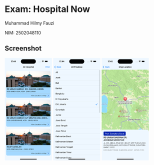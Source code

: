 # Exam: Hospital Now
Muhammad Hilmy Fauzi

NIM: 2502048110

## Screenshot
<p float="left">
  <img src="screenshots/home.png" width="30%" />
  <img src="screenshots/filter.png" width="30%" />
  <img src="screenshots/map.png" width="30%" /> 
</p>


